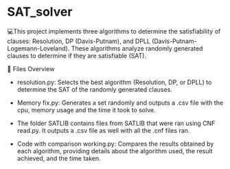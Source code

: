# SAT_solver
💻This project implements three algorithms to determine the satisfiability of clauses: Resolution, DP (Davis-Putnam), and DPLL (Davis-Putnam-Logemann-Loveland). These algorithms analyze randomly generated clauses to determine if they are satisfiable (SAT).  

📄 Files Overview
- resolution.py: Selects the best algorithm (Resolution, DP, or DPLL) to determine the SAT of the randomly generated clauses.

- Memory fix.py: Generates a set randomly and outputs a .csv file with the cpu, memory usage and the time it took to solve.

- The folder SATLIB contains files from SATLIB that were ran using CNF read.py. It outputs a .csv file as well with all the .cnf files ran. 

- Code with comparison working.py: Compares the results obtained by each algorithm, providing details about the algorithm used, the result achieved, and the time taken.  

